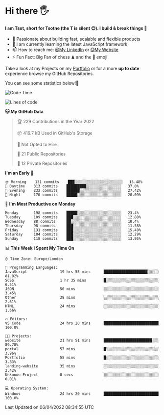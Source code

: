 # Hi there :raised_hand_with_fingers_splayed:
#### I am Tsot, short for Tsotne (the T is silent :wink:). I build & break things :space_invader:
- :telescope: Passionate about building fast, scalable and flexible products
- :seedling: I am currently learning the latest JavaScript framework 
- :mailbox: How to reach me: [@My LinkedIn](https://www.linkedin.com/in/tsotne-gvadzabia/) or [@My Website](https://tsotne.co.uk/contact)
- :zap: Fun Fact: Big Fan of chess ♟ and the 👾 emoji

Take a look at my Projects on my [Portfolio](https://tsotne.co.uk/) or for a more **up to date** experience browse my GitHub Repositories.

You can see some statistics below!:space_invader:
<!--START_SECTION:waka-->
![Code Time](http://img.shields.io/badge/Code%20Time-618%20hrs%2052%20mins-blue)

![Lines of code](https://img.shields.io/badge/From%20Hello%20World%20I%27ve%20Written-2%20Million%20lines%20of%20code-blue)

**🐱 My GitHub Data** 

> 🏆 229 Contributions in the Year 2022
 > 
> 📦 416.7 kB Used in GitHub's Storage 
 > 
> 🚫 Not Opted to Hire
 > 
> 📜 21 Public Repositories 
 > 
> 🔑 12 Private Repositories  
 > 
**I'm an Early 🐤** 

```text
🌞 Morning    131 commits    ███░░░░░░░░░░░░░░░░░░░░░░   15.48% 
🌆 Daytime    313 commits    █████████░░░░░░░░░░░░░░░░   37.0% 
🌃 Evening    232 commits    ██████░░░░░░░░░░░░░░░░░░░   27.42% 
🌙 Night      170 commits    █████░░░░░░░░░░░░░░░░░░░░   20.09%

```
📅 **I'm Most Productive on Monday** 

```text
Monday       198 commits    █████░░░░░░░░░░░░░░░░░░░░   23.4% 
Tuesday      109 commits    ███░░░░░░░░░░░░░░░░░░░░░░   12.88% 
Wednesday    88 commits     ██░░░░░░░░░░░░░░░░░░░░░░░   10.4% 
Thursday     98 commits     ███░░░░░░░░░░░░░░░░░░░░░░   11.58% 
Friday       131 commits    ███░░░░░░░░░░░░░░░░░░░░░░   15.48% 
Saturday     104 commits    ███░░░░░░░░░░░░░░░░░░░░░░   12.29% 
Sunday       118 commits    ███░░░░░░░░░░░░░░░░░░░░░░   13.95%

```


📊 **This Week I Spent My Time On** 

```text
⌚︎ Time Zone: Europe/London

💬 Programming Languages: 
JavaScript               19 hrs 55 mins      ████████████████████░░░░░   81.82% 
SCSS                     1 hr 35 mins        █░░░░░░░░░░░░░░░░░░░░░░░░   6.51% 
JSON                     50 mins             ░░░░░░░░░░░░░░░░░░░░░░░░░   3.45% 
Other                    38 mins             ░░░░░░░░░░░░░░░░░░░░░░░░░   2.61% 
HTML                     24 mins             ░░░░░░░░░░░░░░░░░░░░░░░░░   1.66%

🔥 Editors: 
VS Code                  24 hrs 20 mins      █████████████████████████   100.0%

🐱‍💻 Projects: 
website                  21 hrs 51 mins      ██████████████████████░░░   89.78% 
portal                   57 mins             █░░░░░░░░░░░░░░░░░░░░░░░░   3.96% 
Portfolio                55 mins             █░░░░░░░░░░░░░░░░░░░░░░░░   3.83% 
landing-website          35 mins             ░░░░░░░░░░░░░░░░░░░░░░░░░   2.42% 
Unknown Project          0 secs              ░░░░░░░░░░░░░░░░░░░░░░░░░   0.01%

💻 Operating System: 
Windows                  24 hrs 20 mins      █████████████████████████   100.0%

```


 Last Updated on 06/04/2022 08:34:55 UTC
<!--END_SECTION:waka-->
